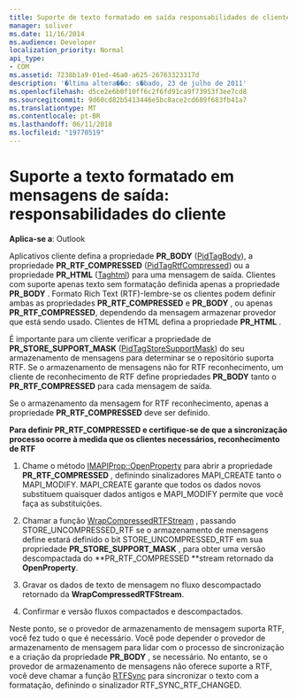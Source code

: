 ```yaml
---
title: Suporte de texto formatado em saída responsabilidades de cliente de mensagens
manager: soliver
ms.date: 11/16/2014
ms.audience: Developer
localization_priority: Normal
api_type:
- COM
ms.assetid: 7238b1a9-01ed-46a0-a625-26763323317d
description: '�ltima altera��o: s�bado, 23 de julho de 2011'
ms.openlocfilehash: d5ce2e6b0f10ff6c2f6fd91ca9f73953f3ee7cd8
ms.sourcegitcommit: 9d60cd82b5413446e5bc8ace2cd689f683fb41a7
ms.translationtype: MT
ms.contentlocale: pt-BR
ms.lasthandoff: 06/11/2018
ms.locfileid: "19770519"
---
```

# <a name="supporting-formatted-text-in-outgoing-messages-client-responsibilities"></a>Suporte a texto formatado em mensagens de saída: responsabilidades do cliente

  
  
**Aplica-se a**: Outlook 
  
Aplicativos cliente defina a propriedade **PR_BODY** ([PidTagBody](pidtagbody-canonical-property.md)), a propriedade **PR_RTF_COMPRESSED** ([PidTagRtfCompressed](pidtagrtfcompressed-canonical-property.md)) ou a propriedade **PR_HTML** ([Taghtml](pidtaghtml-canonical-property.md)) para uma mensagem de saída. Clientes com suporte apenas texto sem formatação definida apenas a propriedade **PR_BODY** . Formato Rich Text (RTF)-lembre-se os clientes podem definir ambas as propriedades **PR_RTF_COMPRESSED** e **PR_BODY** , ou apenas **PR_RTF_COMPRESSED**, dependendo da mensagem armazenar provedor que está sendo usado. Clientes de HTML defina a propriedade **PR_HTML** . 
  
É importante para um cliente verificar a propriedade de **PR_STORE_SUPPORT_MASK** ([PidTagStoreSupportMask](pidtagstoresupportmask-canonical-property.md)) do seu armazenamento de mensagens para determinar se o repositório suporta RTF. Se o armazenamento de mensagens não for RTF reconhecimento, um cliente de reconhecimento de RTF define propriedades **PR_BODY** tanto o **PR_RTF_COMPRESSED** para cada mensagem de saída. 
  
Se o armazenamento da mensagem for RTF reconhecimento, apenas a propriedade **PR_RTF_COMPRESSED** deve ser definido. 
  
 **Para definir PR_RTF_COMPRESSED e certifique-se de que a sincronização processo ocorre à medida que os clientes necessários, reconhecimento de RTF**
  
1. Chame o método [IMAPIProp::OpenProperty](imapiprop-openproperty.md) para abrir a propriedade **PR_RTF_COMPRESSED** , definindo sinalizadores MAPI_CREATE tanto o MAPI_MODIFY. MAPI_CREATE garante que todos os dados novos substituem quaisquer dados antigos e MAPI_MODIFY permite que você faça as substituições. 
    
2. Chamar a função [WrapCompressedRTFStream](wrapcompressedrtfstream.md) , passando STORE_UNCOMPRESSED_RTF se o armazenamento de mensagens define estará definido o bit STORE_UNCOMPRESSED_RTF em sua propriedade **PR_STORE_SUPPORT_MASK** , para obter uma versão descompactada do **PR_RTF_COMPRESSED **stream retornado da **OpenProperty**.
    
3. Gravar os dados de texto de mensagem no fluxo descompactado retornado da **WrapCompressedRTFStream**.
    
4. Confirmar e versão fluxos compactados e descompactados.
    
Neste ponto, se o provedor de armazenamento de mensagem suporta RTF, você fez tudo o que é necessário. Você pode depender o provedor de armazenamento de mensagem para lidar com o processo de sincronização e a criação da propriedade **PR_BODY** , se necessário. No entanto, se o provedor de armazenamento de mensagens não oferece suporte a RTF, você deve chamar a função [RTFSync](rtfsync.md) para sincronizar o texto com a formatação, definindo o sinalizador RTF_SYNC_RTF_CHANGED. 
  

